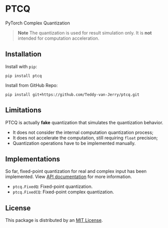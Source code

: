 # PTCQ
PyTorch Complex Quantization

> **Note** The quantization is used for result simulation only.
> It is **not** intended for computation acceleration.

## Installation
Install with `pip`:
```
pip install ptcq
```
Install from GitHub Repo:
```
pip install git+https://github.com/Teddy-van-Jerry/ptcq.git
```

## Limitations
PTCQ is actually **fake** quantization that simulates the quantization behavior.
- It does not consider the internal computation quantization process;
- It does not accelerate the computation, still requiring `float` precision;
- Quantization operations have to be implemented manually.

## Implementations

So far, fixed-point quantization for real and complex input has been implemented.
View [API documentation](https://ptcq.tvj.one/en/latest/api/fixed/) for more information.

- `ptcq.FixedQ`: Fixed-point quantization.
- `ptcq.FixedCQ`: Fixed-point complex quantization.

## License
This package is distributed by an [MIT License](LICENSE).
